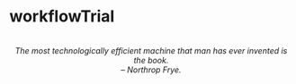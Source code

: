 # workflowTrial
<!-- QUOTE:START -->
<p align="center"><br><i>The most technologically efficient machine that man has ever invented is the book.</i><br><i>– Northrop Frye.</i><br></p>
<!-- QUOTE:END -->

